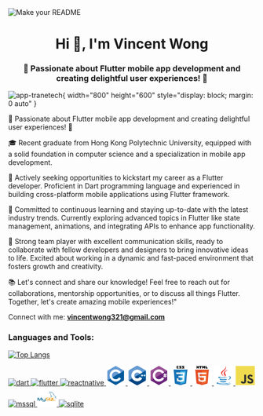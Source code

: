 
<img width="1834" alt="Make your README" src="https://github.com/wongkahim/wongkahim/assets/91853380/512b15d6-3994-4705-bee9-0556b4302b62">

<h1 align="center">Hi 👋, I'm Vincent Wong</h1>
<h3 align="center">🚀 Passionate about Flutter mobile app development and creating delightful user experiences! 📱</h3>


![app-tranetech](https://github.com/wongkahim/wongkahim/assets/91853380/babf00f7-5dbb-4734-ba0e-173ec1f45581){ width="800" height="600" style="display: block; margin: 0 auto" }

🚀 Passionate about Flutter mobile app development and creating delightful user experiences! 📱

🎓 Recent graduate from Hong Kong Polytechnic University, equipped with a solid foundation in computer science and a specialization in mobile app development.

💼 Actively seeking opportunities to kickstart my career as a Flutter developer. Proficient in Dart programming language and experienced in building cross-platform mobile applications using Flutter framework.

🌟 Committed to continuous learning and staying up-to-date with the latest industry trends. Currently exploring advanced topics in Flutter like state management, animations, and integrating APIs to enhance app functionality.

🤝 Strong team player with excellent communication skills, ready to collaborate with fellow developers and designers to bring innovative ideas to life. Excited about working in a dynamic and fast-paced environment that fosters growth and creativity.

📚 Let's connect and share our knowledge! Feel free to reach out for collaborations, mentorship opportunities, or to discuss all things Flutter. Together, let's create amazing mobile experiences!"

Connect with me: **vincentwong321@gmail.com**
<p align="left">
</p>

<h3 align="left">Languages and Tools:</h3>

[![Top Langs](https://github-readme-stats.vercel.app/api/top-langs/?username=wongkahim)](https://github.com/anuraghazra/github-readme-stats)

<p align="left"> 
  <a href="https://dart.dev" target="_blank" rel="noreferrer"> <img src="https://www.vectorlogo.zone/logos/dartlang/dartlang-icon.svg" alt="dart" width="40" height="40"/> </a> 
  <a href="https://flutter.dev" target="_blank" rel="noreferrer"> <img src="https://www.vectorlogo.zone/logos/flutterio/flutterio-icon.svg" alt="flutter" width="40" height="40"/> </a>
  <a href="https://reactnative.dev/" target="_blank" rel="noreferrer"> <img src="https://reactnative.dev/img/header_logo.svg" alt="reactnative" width="40" height="40"/> </a> 
  <a href="https://www.cprogramming.com/" target="_blank" rel="noreferrer"> <img src="https://raw.githubusercontent.com/devicons/devicon/master/icons/c/c-original.svg" alt="c" width="40" height="40"/> </a> 
  <a href="https://www.w3schools.com/cpp/" target="_blank" rel="noreferrer"> <img src="https://raw.githubusercontent.com/devicons/devicon/master/icons/cplusplus/cplusplus-original.svg" alt="cplusplus" width="40" height="40"/> </a> 
  <a href="https://www.w3schools.com/cs/" target="_blank" rel="noreferrer"> <img src="https://raw.githubusercontent.com/devicons/devicon/master/icons/csharp/csharp-original.svg" alt="csharp" width="40" height="40"/> </a> 
  <a href="https://www.w3schools.com/css/" target="_blank" rel="noreferrer"> <img src="https://raw.githubusercontent.com/devicons/devicon/master/icons/css3/css3-original-wordmark.svg" alt="css3" width="40" height="40"/> </a> 
  <a href="https://www.w3.org/html/" target="_blank" rel="noreferrer"> <img src="https://raw.githubusercontent.com/devicons/devicon/master/icons/html5/html5-original-wordmark.svg" alt="html5" width="40" height="40"/> </a> 
  <a href="https://www.java.com" target="_blank" rel="noreferrer"> <img src="https://raw.githubusercontent.com/devicons/devicon/master/icons/java/java-original.svg" alt="java" width="40" height="40"/> </a> 
  <a href="https://developer.mozilla.org/en-US/docs/Web/JavaScript" target="_blank" rel="noreferrer"> <img src="https://raw.githubusercontent.com/devicons/devicon/master/icons/javascript/javascript-original.svg" alt="javascript" width="40" height="40"/</a>   <a href="https://www.microsoft.com/en-us/sql-server" target="_blank" rel="noreferrer"> <img src="https://www.svgrepo.com/show/303229/microsoft-sql-server-logo.svg" alt="mssql" width="40" height="40"/> </a> 
  <a href="https://www.mysql.com/" target="_blank" rel="noreferrer"> <img src="https://raw.githubusercontent.com/devicons/devicon/master/icons/mysql/mysql-original-wordmark.svg" alt="mysql" width="40" height="40"/> </a> 
  <a href="https://www.sqlite.org/" target="_blank" rel="noreferrer"> <img src="https://www.vectorlogo.zone/logos/sqlite/sqlite-icon.svg" alt="sqlite" width="40" height="40"/> </a> 
</p>
